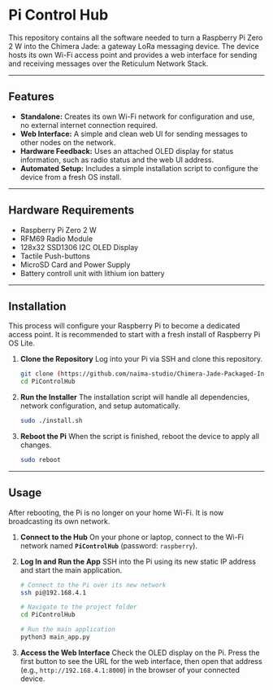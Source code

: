 # Pi Control Hub

This repository contains all the software needed to turn a Raspberry Pi Zero 2 W into the Chimera Jade: a gateway LoRa messaging device. The device hosts its own Wi-Fi access point and provides a web interface for sending and receiving messages over the Reticulum Network Stack.

***
## Features

* **Standalone:** Creates its own Wi-Fi network for configuration and use, no external internet connection required.
* **Web Interface:** A simple and clean web UI for sending messages to other nodes on the network.
* **Hardware Feedback:** Uses an attached OLED display for status information, such as radio status and the web UI address.
* **Automated Setup:** Includes a simple installation script to configure the device from a fresh OS install.

***
## Hardware Requirements

* Raspberry Pi Zero 2 W
* RFM69 Radio Module
* 128x32 SSD1306 I2C OLED Display
* Tactile Push-buttons
* MicroSD Card and Power Supply
* Battery controll unit with lithium ion battery

***
## Installation

This process will configure your Raspberry Pi to become a dedicated access point. It is recommended to start with a fresh install of Raspberry Pi OS Lite.

1.  **Clone the Repository**
    Log into your Pi via SSH and clone this repository.
    ```bash
    git clone (https://github.com/naima-studio/Chimera-Jade-Packaged-Install.git)
    cd PiControlHub
    ```

2.  **Run the Installer**
    The installation script will handle all dependencies, network configuration, and setup automatically.
    ```bash
    sudo ./install.sh
    ```

3.  **Reboot the Pi**
    When the script is finished, reboot the device to apply all changes.
    ```bash
    sudo reboot
    ```
***
## Usage

After rebooting, the Pi is no longer on your home Wi-Fi. It is now broadcasting its own network.

1.  **Connect to the Hub**
    On your phone or laptop, connect to the Wi-Fi network named **`PiControlHub`** (password: `raspberry`).

2.  **Log In and Run the App**
    SSH into the Pi using its new static IP address and start the main application.
    ```bash
    # Connect to the Pi over its new network
    ssh pi@192.168.4.1

    # Navigate to the project folder
    cd PiControlHub

    # Run the main application
    python3 main_app.py
    ```

3.  **Access the Web Interface**
    Check the OLED display on the Pi. Press the first button to see the URL for the web interface, then open that address (e.g., `http://192.168.4.1:8000`) in the browser of your connected device.
